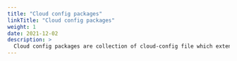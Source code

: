 ```yaml
---
title: "Cloud config packages"
linkTitle: "Cloud config packages"
weight: 1
date: 2021-12-02
description: >
  Cloud config packages are collection of cloud-config file which extends a cOS derivative
---
```

